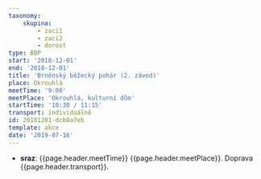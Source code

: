 ```yaml
---
taxonomy:
    skupina:
        - zaci1
        - zaci2
        - dorost
type: BBP
start: '2018-12-01'
end: '2018-12-01'
title: 'Brněnský běžecký pohár (2. závod)'
place: Okrouhlá
meetTime: '9:00'
meetPlace: 'Okrouhlá, kulturní dům'
startTime: '10:30 / 11:15'
transport: individuálně
id: 20181201-dcb8a7eb
template: akce
date: '2019-07-16'
---
```

* **sraz**: {{page.header.meetTime}} {{page.header.meetPlace}}. Doprava {{page.header.transport}}.
